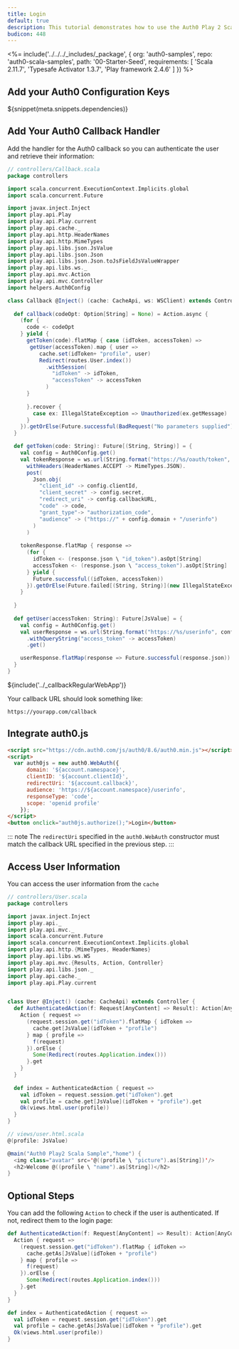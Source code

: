 ```yaml
---
title: Login
default: true
description: This tutorial demonstrates how to use the Auth0 Play 2 Scala SDK to add authentication and authorization to your web app
budicon: 448
---
```


<%= include('../../../_includes/_package', {
  org: 'auth0-samples',
  repo: 'auth0-scala-samples',
  path: '00-Starter-Seed',
  requirements: [
    'Scala 2.11.7',
    'Typesafe Activator 1.3.7',
    'Play framework 2.4.6'
  ]
}) %>

## Add your Auth0 Configuration Keys

${snippet(meta.snippets.dependencies)}

## Add Your Auth0 Callback Handler

Add the handler for the Auth0 callback so you can authenticate the user and retrieve their information:

```scala
// controllers/Callback.scala
package controllers

import scala.concurrent.ExecutionContext.Implicits.global
import scala.concurrent.Future

import javax.inject.Inject
import play.api.Play
import play.api.Play.current
import play.api.cache._
import play.api.http.HeaderNames
import play.api.http.MimeTypes
import play.api.libs.json.JsValue
import play.api.libs.json.Json
import play.api.libs.json.Json.toJsFieldJsValueWrapper
import play.api.libs.ws._
import play.api.mvc.Action
import play.api.mvc.Controller
import helpers.Auth0Config

class Callback @Inject() (cache: CacheApi, ws: WSClient) extends Controller {
  
  def callback(codeOpt: Option[String] = None) = Action.async {
    (for {
      code <- codeOpt
    } yield {
      getToken(code).flatMap { case (idToken, accessToken) =>
       getUser(accessToken).map { user =>
          cache.set(idToken+ "profile", user)
          Redirect(routes.User.index())
            .withSession(
              "idToken" -> idToken,
              "accessToken" -> accessToken
            )  
      }
        
      }.recover {
        case ex: IllegalStateException => Unauthorized(ex.getMessage)
      }  
    }).getOrElse(Future.successful(BadRequest("No parameters supplied")))
  }

  def getToken(code: String): Future[(String, String)] = {
    val config = Auth0Config.get()
    val tokenResponse = ws.url(String.format("https://%s/oauth/token", config.domain)).
      withHeaders(HeaderNames.ACCEPT -> MimeTypes.JSON).
      post(
        Json.obj(
          "client_id" -> config.clientId,
          "client_secret" -> config.secret,
          "redirect_uri" -> config.callbackURL,
          "code" -> code,
          "grant_type"-> "authorization_code",
          "audience" -> ("https://" + config.domain + "/userinfo")
        )
      )
      
    tokenResponse.flatMap { response =>
      (for {
        idToken <- (response.json \ "id_token").asOpt[String]
        accessToken <- (response.json \ "access_token").asOpt[String]
      } yield {
        Future.successful((idToken, accessToken)) 
      }).getOrElse(Future.failed[(String, String)](new IllegalStateException("Tokens not sent")))
    }
    
  }
  
  def getUser(accessToken: String): Future[JsValue] = {
    val config = Auth0Config.get()
    val userResponse = ws.url(String.format("https://%s/userinfo", config.domain))
      .withQueryString("access_token" -> accessToken)
      .get()

    userResponse.flatMap(response => Future.successful(response.json))
  }
}
```

${include('../_callbackRegularWebApp')}

Your callback URL should look something like:

```text
https://yourapp.com/callback
```

## Integrate auth0.js

```html
<script src="https://cdn.auth0.com/js/auth0/8.6/auth0.min.js"></script>
<script>
  var auth0js = new auth0.WebAuth({
      domain: '${account.namespace}',
      clientID: '${account.clientId}',
      redirectUri: '${account.callback}',
      audience: 'https://${account.namespace}/userinfo',
      responseType: 'code',
      scope: 'openid profile'
    });
</script>
<button onclick="auth0js.authorize();">Login</button>
```

::: note
The `redirectUri` specified in the `auth0.WebAuth` constructor must match the callback URL specified in the previous step.
:::

## Access User Information

You can access the user information from the `cache`

```scala
// controllers/User.scala
package controllers

import javax.inject.Inject
import play.api._
import play.api.mvc._
import scala.concurrent.Future
import scala.concurrent.ExecutionContext.Implicits.global
import play.api.http.{MimeTypes, HeaderNames}
import play.api.libs.ws.WS
import play.api.mvc.{Results, Action, Controller}
import play.api.libs.json._
import play.api.cache._
import play.api.Play.current


class User @Inject() (cache: CacheApi) extends Controller {
  def AuthenticatedAction(f: Request[AnyContent] => Result): Action[AnyContent] = {
    Action { request =>
      (request.session.get("idToken").flatMap { idToken =>
        cache.get[JsValue](idToken + "profile")
      } map { profile =>
        f(request)
      }).orElse {
        Some(Redirect(routes.Application.index()))
      }.get
    }
  }
  
  def index = AuthenticatedAction { request =>
    val idToken = request.session.get("idToken").get
    val profile = cache.get[JsValue](idToken + "profile").get
    Ok(views.html.user(profile))
  }
}
```

```scala
// views/user.html.scala
@(profile: JsValue)

@main("Auth0 Play2 Scala Sample","home") {
  <img class="avatar" src='@((profile \ "picture").as[String])'/>
  <h2>Welcome @((profile \ "name").as[String])</h2>
}
```

## Optional Steps

You can add the following `Action` to check if the user is authenticated. If not, redirect them to the login page:

```scala
def AuthenticatedAction(f: Request[AnyContent] => Result): Action[AnyContent] = {
  Action { request =>
    (request.session.get("idToken").flatMap { idToken =>
      cache.getAs[JsValue](idToken + "profile")
    } map { profile =>
      f(request)
    }).orElse {
      Some(Redirect(routes.Application.index()))
    }.get
  }
}

def index = AuthenticatedAction { request =>
  val idToken = request.session.get("idToken").get
  val profile = cache.getAs[JsValue](idToken + "profile").get
  Ok(views.html.user(profile))
}
```

